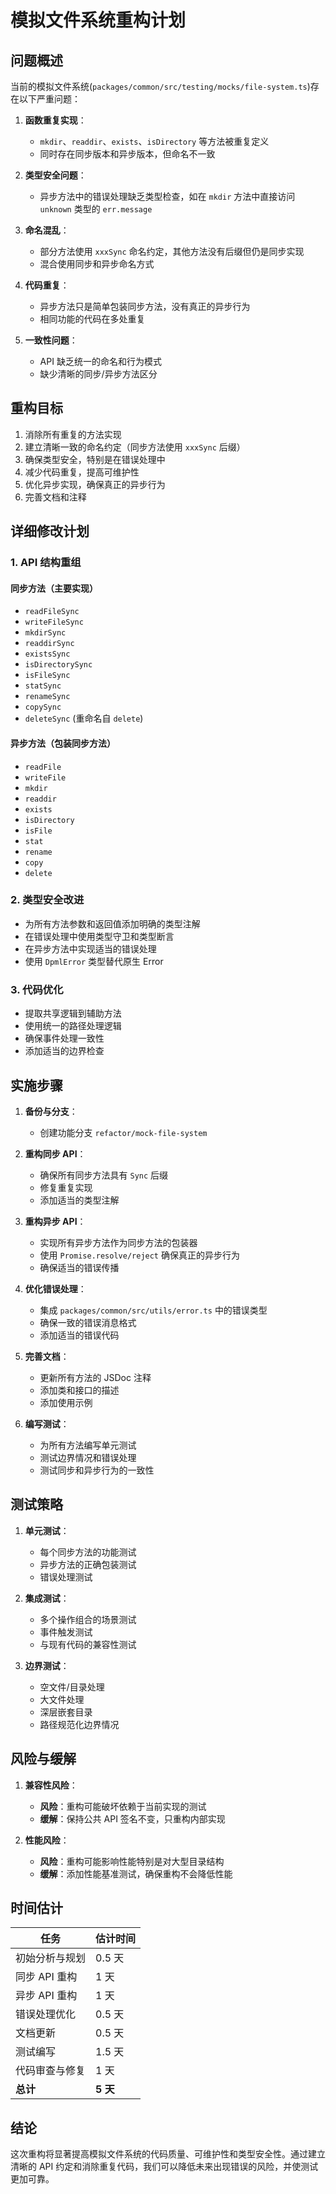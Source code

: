  # 模拟文件系统重构计划

## 问题概述

当前的模拟文件系统(`packages/common/src/testing/mocks/file-system.ts`)存在以下严重问题：

1. **函数重复实现**：
   - `mkdir`、`readdir`、`exists`、`isDirectory` 等方法被重复定义
   - 同时存在同步版本和异步版本，但命名不一致

2. **类型安全问题**：
   - 异步方法中的错误处理缺乏类型检查，如在 `mkdir` 方法中直接访问 `unknown` 类型的 `err.message`

3. **命名混乱**：
   - 部分方法使用 `xxxSync` 命名约定，其他方法没有后缀但仍是同步实现
   - 混合使用同步和异步命名方式

4. **代码重复**：
   - 异步方法只是简单包装同步方法，没有真正的异步行为
   - 相同功能的代码在多处重复

5. **一致性问题**：
   - API 缺乏统一的命名和行为模式
   - 缺少清晰的同步/异步方法区分

## 重构目标

1. 消除所有重复的方法实现
2. 建立清晰一致的命名约定（同步方法使用 `xxxSync` 后缀）
3. 确保类型安全，特别是在错误处理中
4. 减少代码重复，提高可维护性
5. 优化异步实现，确保真正的异步行为
6. 完善文档和注释

## 详细修改计划

### 1. API 结构重组

#### 同步方法（主要实现）
- `readFileSync`
- `writeFileSync`
- `mkdirSync`
- `readdirSync`
- `existsSync`
- `isDirectorySync`
- `isFileSync`
- `statSync`
- `renameSync`
- `copySync`
- `deleteSync` (重命名自 `delete`)

#### 异步方法（包装同步方法）
- `readFile`
- `writeFile`
- `mkdir`
- `readdir`
- `exists`
- `isDirectory`
- `isFile`
- `stat`
- `rename`
- `copy`
- `delete`

### 2. 类型安全改进

- 为所有方法参数和返回值添加明确的类型注解
- 在错误处理中使用类型守卫和类型断言
- 在异步方法中实现适当的错误处理
- 使用 `DpmlError` 类型替代原生 Error

### 3. 代码优化

- 提取共享逻辑到辅助方法
- 使用统一的路径处理逻辑
- 确保事件处理一致性
- 添加适当的边界检查

## 实施步骤

1. **备份与分支**：
   - 创建功能分支 `refactor/mock-file-system`

2. **重构同步 API**：
   - 确保所有同步方法具有 `Sync` 后缀
   - 修复重复实现
   - 添加适当的类型注解

3. **重构异步 API**：
   - 实现所有异步方法作为同步方法的包装器
   - 使用 `Promise.resolve/reject` 确保真正的异步行为
   - 确保适当的错误传播

4. **优化错误处理**：
   - 集成 `packages/common/src/utils/error.ts` 中的错误类型
   - 确保一致的错误消息格式
   - 添加适当的错误代码

5. **完善文档**：
   - 更新所有方法的 JSDoc 注释
   - 添加类和接口的描述
   - 添加使用示例

6. **编写测试**：
   - 为所有方法编写单元测试
   - 测试边界情况和错误处理
   - 测试同步和异步行为的一致性

## 测试策略

1. **单元测试**：
   - 每个同步方法的功能测试
   - 异步方法的正确包装测试
   - 错误处理测试

2. **集成测试**：
   - 多个操作组合的场景测试
   - 事件触发测试
   - 与现有代码的兼容性测试

3. **边界测试**：
   - 空文件/目录处理
   - 大文件处理
   - 深层嵌套目录
   - 路径规范化边界情况

## 风险与缓解

1. **兼容性风险**：
   - **风险**：重构可能破坏依赖于当前实现的测试
   - **缓解**：保持公共 API 签名不变，只重构内部实现

2. **性能风险**：
   - **风险**：重构可能影响性能特别是对大型目录结构
   - **缓解**：添加性能基准测试，确保重构不会降低性能

## 时间估计

| 任务 | 估计时间 |
|------|----------|
| 初始分析与规划 | 0.5 天 |
| 同步 API 重构 | 1 天 |
| 异步 API 重构 | 1 天 |
| 错误处理优化 | 0.5 天 |
| 文档更新 | 0.5 天 |
| 测试编写 | 1.5 天 |
| 代码审查与修复 | 1 天 |
| **总计** | **5 天** |

## 结论

这次重构将显著提高模拟文件系统的代码质量、可维护性和类型安全性。通过建立清晰的 API 约定和消除重复代码，我们可以降低未来出现错误的风险，并使测试更加可靠。
